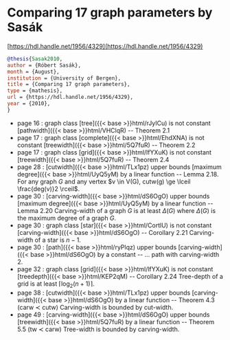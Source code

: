 # Comparing 17 graph parameters by Sasák

[https://hdl.handle.net/1956/4329](https://hdl.handle.net/1956/4329)

```bibtex
@thesis{Sasak2010,
author = {Róbert Sasák},
month = {August},
institution = {University of Bergen},
title = {Comparing 17 graph parameters},
type = {mathesis},
url = {https://hdl.handle.net/1956/4329},
year = {2010},
}
```
* page 16 : graph class [tree]({{< base >}}html/rJyICu) is not constant [pathwidth]({{< base >}}html/VHClqR) -- Theorem 2.1
* page 17 : graph class [complete]({{< base >}}html/EhdXNA) is not constant [treewidth]({{< base >}}html/5Q7fuR) -- Theorem 2.2
* page 17 : graph class [grid]({{< base >}}html/lfYXuK) is not constant [treewidth]({{< base >}}html/5Q7fuR) -- Theorem 2.4
* page 28 : [cutwidth]({{< base >}}html/TLx1pz) upper bounds [maximum degree]({{< base >}}html/UyQ5yM) by a linear function -- Lemma 2.18. For any graph $G$ and any vertex $v \in V(G), cutw(g) \ge \lceil \frac{deg(v)}2 \rceil$.
* page 30 : [carving-width]({{< base >}}html/dS6OgO) upper bounds [maximum degree]({{< base >}}html/UyQ5yM) by a linear function -- Lemma 2.20 Carving-width of a graph $G$ is at least $\Delta(G)$ where $\Delta(G)$ is the maximum degree of a graph $G$.
* page 30 : graph class [star]({{< base >}}html/CortlU) is not constant [carving-width]({{< base >}}html/dS6OgO) -- Corollary 2.21 Carving-width of a star is $n-1$.
* page 30 : [path]({{< base >}}html/ryPlqz) upper bounds [carving-width]({{< base >}}html/dS6OgO) by a constant -- ... path with carving-width 2.
* page 32 : graph class [grid]({{< base >}}html/lfYXuK) is not constant [treedepth]({{< base >}}html/KEP2qM) -- Corollary 2.24 Tree-depth of a grid is at least $\lceil \log_2(n+1)\rceil$.
* page 38 : [cutwidth]({{< base >}}html/TLx1pz) upper bounds [carving-width]({{< base >}}html/dS6OgO) by a linear function -- Theorem 4.3 (carw $\prec$ cutw) Carving-width is bounded by cut-width.
* page 49 : [carving-width]({{< base >}}html/dS6OgO) upper bounds [treewidth]({{< base >}}html/5Q7fuR) by a linear function -- Theorem 5.5 (tw $\prec$ carw) Tree-width is bounded by carving-width.
